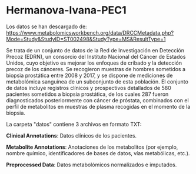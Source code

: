 # Hermanova-Ivana-PEC1
Los datos se han descargado de:
<https://www.metabolomicsworkbench.org/data/DRCCMetadata.php?Mode=Study&StudyID=ST002498&StudyType=MS&ResultType=1>

Se trata de un conjunto de datos de la Red de Investigación en Detección Precoz (EDRN), un consorcio del Instituto Nacional del Cáncer de Estados Unidos, cuyo objetivo es mejorar los enfoques de cribado y la detección precoz de los cánceres. Se recogieron muestras de hombres sometidos a biopsia prostática entre 2008 y 2017, y se dispone de mediciones de metabolómica sanguínea de un subconjunto de esta población. El conjunto de datos incluye registros clínicos y prospectivos detallados de 580 pacientes sometidos a biopsia prostática, de los cuales 287 fueron diagnosticados posteriormente con cáncer de próstata, combinados con el perfil de metabolitos en muestras de plasma recogidas en el momento de la biopsia.

La carpeta "datos" contiene 3 archivos en formato TXT:

**Clinical Annotations**: Datos clínicos de los pacientes.

**Metabolite Annotations**: Anotaciones de los metabolitos (por ejemplo, nombre químico, identificadores de bases de datos, vías metabólicas, etc.).

**Preprocessed Data**: Datos metabolómicos normalizados e imputados.
